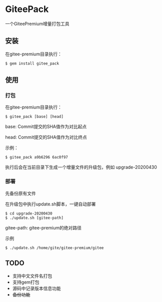 # GiteePack

一个GiteePremium增量打包工具

## 安装

在gitee-premium目录执行：

```shell
$ gem install gitee_pack
```

## 使用

### 打包

在gitee-premium目录执行：

```shell
$ gitee_pack [base] [head]
```

base: Commit提交的SHA值作为对比起点

head: Commit提交的SHA值作为对比终点

示例：

```shell
$ gitee_pack a9b6296 6ac0f97
```

执行后会在当前目录下生成一个增量文件的升级包，例如 upgrade-20200430

### 部署

先备份原有文件

在升级包中执行update.sh脚本，一键自动部署

```shell
$ cd upgrade-20200430
$ ./update.sh [gitee-path]
```

gitee-path: gitee-premium的绝对路径

示例

```shell
$ ./update.sh /home/gite/gitee-premium/gitee
```

## TODO

- 支持中文文件名打包
- 支持gem打包
- 源码中记录版本信息功能
- ~~备份功能~~

